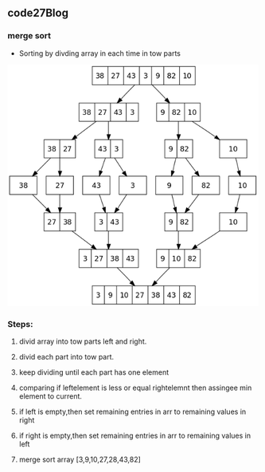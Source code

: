 ## code27Blog
### merge sort 
- Sorting by divding array in each time in tow parts

![Merge sort](prepMergeSort.png)
 ### Steps:
 1. divid array into tow parts left and right.

 2. divid each part into tow part.
 3. keep dividing until each part has one element 
 4. comparing if leftelement is less or equal  rightelemnt 
 then assingee min element to current.
 5. if left is empty,then set remaining entries in arr to remaining values in right
 6. if right is empty,then set remaining entries in arr to remaining values in left
  7. merge sort array  [3,9,10,27,28,43,82]